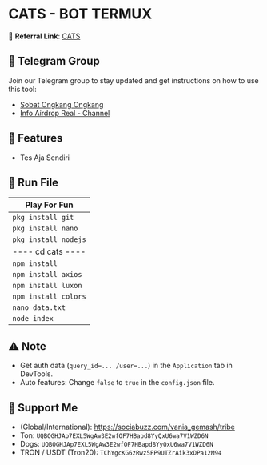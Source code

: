 # CATS - BOT TERMUX

🔗 **Referral Link**: [CATS](https://http://t.me/catsgang_bot/join?startapp=PcUy4rOVfl7KLPBa8zDJf)

## 📢 Telegram Group

Join our Telegram group to stay updated and get instructions on how to use this tool:

- [Sobat Ongkang Ongkang](https://t.me/ongkang_ongkang)
- [Info Airdrop Real - Channel](https://t.me/info_airdrop_real)

## 🌟 Features

- Tes Aja Sendiri

## 🚀 Run File



|	 Play For Fun  |
| ----------------- |
| ```pkg install git``` |
| ```pkg install nano``` |
| ```pkg install nodejs``` |
| ---- cd cats ---- |
| ```npm install``` |
| ```npm install axios``` |
| ```npm install luxon``` |
| ```npm install colors``` |
| ```nano data.txt``` |
| ```node index``` |


## ⚠️ Note

- Get auth data (`query_id=... /user=...`) in the `Application` tab in DevTools.
- Auto features: Change `false` to `true` in the `config.json` file.

## 💱 Support Me

- (Global/International): https://sociabuzz.com/vania_gemash/tribe
- Ton: ```UQBOGHJAp7EXL5WgAw3E2wfOF7HBapd8YyQxU6wa7V1WZD6N```
- Dogs: ```UQBOGHJAp7EXL5WgAw3E2wfOF7HBapd8YyQxU6wa7V1WZD6N```
- TRON / USDT (Tron20): ```TChYgcKG6zRwz5FP9UTZrAik3xDPa12M94```